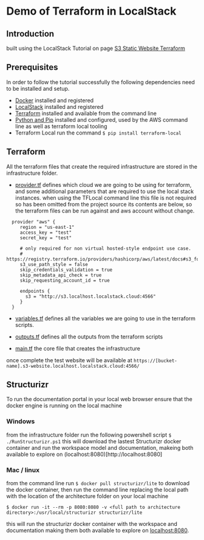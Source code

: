 # Demo of Terraform in LocalStack

## Introduction

built using the LocalStack Tutorial on page [S3 Static Website Terraform](https://docs.localstack.cloud/tutorials/s3-static-website-terraform/) 

## Prerequisites

In order to follow the tutorial successfully the following dependencies need to be installed and setup.

- [Docker](https://www.docker.com/) installed and registered
- [LocalStack](https://localstack.cloud) installed and registered
- [Terraform](https://www.terraform.io/) installed and available from the command line
- [Python and Pip](https://www.python.org/) installed and configured, used by the AWS command line as well as terraform local tooling
- Terraform Local run the command `$ pip install terraform-local`
 
## Terraform
All the terraform files that create the required infrastructure are stored in the infrastructure folder.
- [provider.tf](infrastructure%2Fprovider.tf) defines which cloud we are going to be using for terraform, and some additional parameters that are required to use the local stack instances. when using the TFLocal command line this file is not required so has been omitted from the project source its contents are below, so the terraform files can be run against and aws account without change. 
```
  provider "aws" {
     region = "us-east-1"
     access_key = "test"
     secret_key = "test"

     # only required for non virtual hosted-style endpoint use case.
     # https://registry.terraform.io/providers/hashicorp/aws/latest/docs#s3_force_path_style
     s3_use_path_style = false
     skip_credentials_validation = true
     skip_metadata_api_check = true
     skip_requesting_account_id = true

     endpoints {
       s3 = "http://s3.localhost.localstack.cloud:4566"
     }
  }
 ```
- [variables.tf](infrastructure%2Fvariables.tf) defines all the variables we are going to use in the terraform scripts.

- [outputs.tf](infrastructure%2Foutputs.tf) defines all the outputs from the terraform scripts

- [main.tf](infrastructure%2Fmain.tf) the core file that creates the infrastructure 

once complete the test website will be available at `https://[bucket-name].s3-website.localhost.localstack.cloud:4566/`

## Structurizr 

To run the documentation portal in your local web browser ensure that the docker engine is running on the local machine

### Windows

from the infrastructure folder run the following powershell script `$ ./RunStructurizr.ps1` this will download the lastest Structurizr docker container and run the workspace model and documentation, makeing both available to explore on (localhost:8080)[http://localhost:8080]

### Mac / linux

from the command line run `$ docker pull structurizr/lite` to download the docker container, then run the command line replacing the local path with the location of the architecture folder on your local machine
```
$ docker run -it --rm -p 8080:8080 -v <full path to architecture directory>:/usr/local/structurizr structurizr/lite
```
this will run the structurizr docker container with the workspace and documentation making them both available to explore on [localhost:8080](http://localhost:8080).
